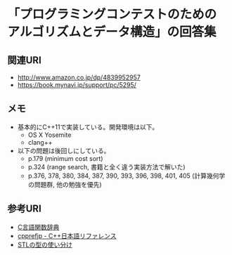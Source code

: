 # 「プログラミングコンテストのためのアルゴリズムとデータ構造」の回答集

## 関連URI

* http://www.amazon.co.jp/dp/4839952957
* https://book.mynavi.jp/support/pc/5295/

## メモ

* 基本的にC++11で実装している。開発環境は以下。
  * OS X Yosemite
  * clang++
* 以下の問題は後回しにしている。
  * p.179 (minimum cost sort)
  * p.324 (range search, 書籍と全く違う実装方法で解いた)
  * p.376, 378, 380, 384, 387, 390, 393, 396, 398, 401, 405 (計算幾何学の問題群, 他の勉強を優先)

## 参考URI

* [C言語関数辞典](http://www.c-tipsref.com/)
* [cpprefjp - C++日本語リファレンス](http://cpprefjp.github.io/)
* [STLの型の使い分け](http://qiita.com/h_hiro_/items/a83a8fd2391d4a3f0e1c)
